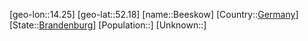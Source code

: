 ﻿---
location: [52.18,14.25]
type: City
tags:
- geo/City


SpocWebEntityId: 29068
isDeleted: false
confidential: public

---
[geo-lon::14.25]
[geo-lat::52.18]
[name::Beeskow]
[Country::[Germany](geo/Continent/Europe/Germany.md)]
[State::[Brandenburg](geo/Continent/Europe/Germany/Brandenburg.md)]
[Population::]
[Unknown::]

